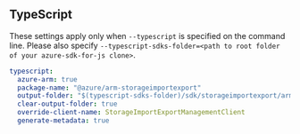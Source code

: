 ## TypeScript

These settings apply only when `--typescript` is specified on the command line.
Please also specify `--typescript-sdks-folder=<path to root folder of your azure-sdk-for-js clone>`.

``` yaml $(typescript)
typescript:
  azure-arm: true
  package-name: "@azure/arm-storageimportexport"
  output-folder: "$(typescript-sdks-folder)/sdk/storageimportexport/arm-storageimportexport"
  clear-output-folder: true
  override-client-name: StorageImportExportManagementClient
  generate-metadata: true
```
